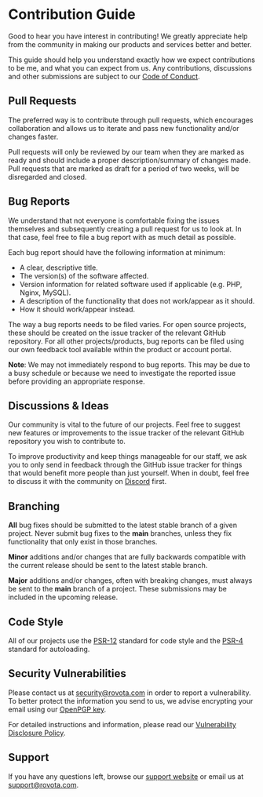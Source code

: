 # Contribution Guide

Good to hear you have interest in contributing! We greatly appreciate help from the community in making our products and services better and better. 

This guide should help you understand exactly how we expect contributions to be me, and what you can expect from us. Any contributions, discussions and other submissions are subject to our [Code of Conduct](https://rovota.com/legal/code-of-conduct).

## Pull Requests

The preferred way is to contribute through pull requests, which encourages collaboration and allows us to iterate and pass new functionality and/or changes faster.

Pull requests will only be reviewed by our team when they are marked as ready and should include a proper description/summary of changes made. Pull requests that are marked as draft for a period of two weeks, will be disregarded and closed.

## Bug Reports

We understand that not everyone is comfortable fixing the issues themselves and subsequently creating a pull request for us to look at. In that case, feel free to file a bug report with as much detail as possible.

Each bug report should have the following information at minimum:
- A clear, descriptive title.
- The version(s) of the software affected.
- Version information for related software used if applicable (e.g. PHP, Nginx, MySQL).
- A description of the functionality that does not work/appear as it should.
- How it should work/appear instead.

The way a bug reports needs to be filed varies. For open source projects, these should be created on the issue tracker of the relevant GitHub repository. For all other projects/products, bug reports can be filed using our own feedback tool available within the product or account portal.

**Note**: We may not immediately respond to bug reports. This may be due to a busy schedule or because we need to investigate the reported issue before providing an appropriate response.

## Discussions & Ideas

Our community is vital to the future of our projects. Feel free to suggest new features or improvements to the issue tracker of the relevant GitHub repository you wish to contribute to.

To improve productivity and keep things manageable for our staff, we ask you to only send in feedback through the GitHub issue tracker for things that would benefit more people than just yourself. When in doubt, feel free to discuss it with the community on [Discord](https://discord.gg/vsfVXB4) first.

## Branching

**All** bug fixes should be submitted to the latest stable branch of a given project. Never submit bug fixes to the **main** branches, unless they fix functionality that only exist in those branches.

**Minor** additions and/or changes that are fully backwards compatible with the current release should be sent to the latest stable branch.

**Major** additions and/or changes, often with breaking changes, must always be sent to the **main** branch of a project. These submissions may be included in the upcoming release.

## Code Style

All of our projects use the [PSR-12](https://github.com/php-fig/fig-standards/blob/master/accepted/PSR-12-extended-coding-style-guide.md) standard for code style and the [PSR-4](https://github.com/php-fig/fig-standards/blob/master/accepted/PSR-4-autoloader.md) standard for autoloading.

## Security Vulnerabilities

Please contact us at [security@rovota.com](mailto:security@rovota.com) in order to report a vulnerability. To better protect the information you send to us, we advise encrypting your email using our [OpenPGP key](https://cdn.rovota.com/pgp/rovota-security-public.asc).

For detailed instructions and information, please read our [Vulnerability Disclosure Policy](https://rovota.com/trust/security/vulnerability-disclosure-policy).

## Support

If you have any questions left, browse our [support website](https://rovota.com/support) or email us at [support@rovota.com](mailto:support@rovota.com).